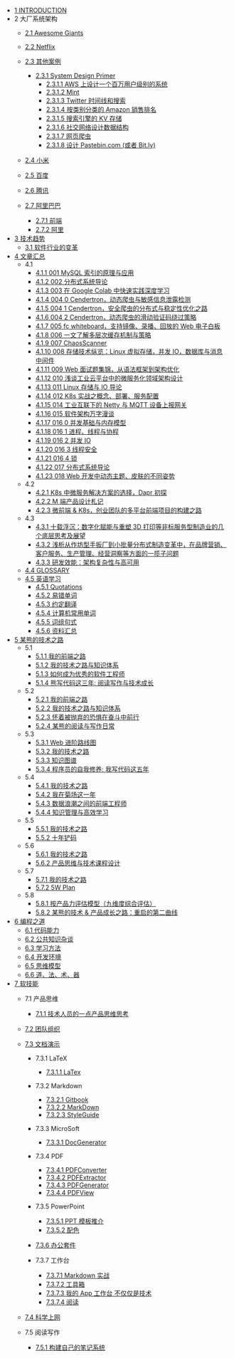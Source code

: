   - [1 INTRODUCTION](/INTRODUCTION.md)
  - 2 大厂系统架构
    - [2.1 Awesome Giants](/大厂系统架构/Awesome-Giants.md)
    - [2.2 Netflix](/大厂系统架构/Netflix/README.md)
      
    - [2.3 其他案例](/大厂系统架构/其他案例/README.md)
      - [2.3.1 System Design Primer](/大厂系统架构/其他案例/System%20Design%20Primer/README.md)
        - [2.3.1.1 AWS 上设计一个百万用户级别的系统](/大厂系统架构/其他案例/System%20Design%20Primer/AWS%20上设计一个百万用户级别的系统.md)
        - [2.3.1.2 Mint](/大厂系统架构/其他案例/System%20Design%20Primer/Mint.md)
        - [2.3.1.3 Twitter 时间线和搜索](/大厂系统架构/其他案例/System%20Design%20Primer/Twitter%20时间线和搜索.md)
        - [2.3.1.4 按类别分类的 Amazon 销售排名](/大厂系统架构/其他案例/System%20Design%20Primer/按类别分类的%20Amazon%20销售排名.md)
        - [2.3.1.5 搜索引擎的 KV 存储](/大厂系统架构/其他案例/System%20Design%20Primer/搜索引擎的%20KV%20存储.md)
        - [2.3.1.6 社交网络设计数据结构](/大厂系统架构/其他案例/System%20Design%20Primer/社交网络设计数据结构.md)
        - [2.3.1.7 网页爬虫](/大厂系统架构/其他案例/System%20Design%20Primer/网页爬虫.md)
        - [2.3.1.8 设计 Pastebin.com (或者 Bit.ly)](/大厂系统架构/其他案例/System%20Design%20Primer/设计%20Pastebin.com%20(或者%20Bit.ly).md)
    - [2.4 小米](/大厂系统架构/小米/README.md)
      
    - [2.5 百度](/大厂系统架构/百度/README.md)
      
    - [2.6 腾讯](/大厂系统架构/腾讯/README.md)
      
    - [2.7 阿里巴巴](/大厂系统架构/阿里巴巴/README.md)
      - [2.7.1 前端](/大厂系统架构/阿里巴巴/前端.md)
      - [2.7.2 阿里](/大厂系统架构/阿里巴巴/阿里.md)
  - [3 技术趋势](/技术趋势/README.md)
    - [3.1 软件行业的变革](/技术趋势/软件行业的变革.md)
  - [4 文章汇总](/文章汇总/README.md)
    - 4.1 
      - [4.1.1 001 MySQL 索引的原理与应用](/文章汇总/2019/2019-001-MySQL%20索引的原理与应用.md)
      - [4.1.2 002 分布式系统导论](/文章汇总/2019/2019-002-分布式系统导论.md)
      - [4.1.3 003 在 Google Colab 中快速实践深度学习](/文章汇总/2019/2019-003-在%20Google%20Colab%20中快速实践深度学习.md)
      - [4.1.4 004 0 Cendertron，动态爬虫与敏感信息泄露检测](/文章汇总/2019/2019-004-0-Cendertron，动态爬虫与敏感信息泄露检测.md)
      - [4.1.5 004 1 Cendertron，安全爬虫的分布式与稳定性优化之路](/文章汇总/2019/2019-004-1-Cendertron，安全爬虫的分布式与稳定性优化之路.md)
      - [4.1.6 004 2 Cendertron，动态爬虫的滑动验证码绕过策略](/文章汇总/2019/2019-004-2-Cendertron，动态爬虫的滑动验证码绕过策略.md)
      - [4.1.7 005 fc whiteboard，支持镜像、录播、回放的 Web 电子白板](/文章汇总/2019/2019-005-fc-whiteboard，支持镜像、录播、回放的%20Web%20电子白板.md)
      - [4.1.8 006 一文了解多层次缓存机制与策略](/文章汇总/2019/2019-006-一文了解多层次缓存机制与策略.md)
      - [4.1.9 007 ChaosScanner](/文章汇总/2019/2019-007-ChaosScanner.md)
      - [4.1.10 008 存储技术纵览：Linux 虚拟存储，并发 IO，数据库与消息中间件](/文章汇总/2019/2019-008-存储技术纵览：Linux%20虚拟存储，并发%20IO，数据库与消息中间件.md)
      - [4.1.11 009 Web 面试题集锦，从语法框架到架构优化](/文章汇总/2019/2019-009-Web%20面试题集锦，从语法框架到架构优化.md)
      - [4.1.12 010 浅谈工业云平台中的微服务化领域架构设计](/文章汇总/2019/2019-010-浅谈工业云平台中的微服务化领域架构设计.md)
      - [4.1.13 011 Linux 存储与 IO 导论](/文章汇总/2019/2019-011-Linux%20存储与%20IO%20导论.md)
      - [4.1.14 012 K8s 实战之概念、部署、服务配置](/文章汇总/2019/2019-012-K8s%20实战之概念、部署、服务配置.md)
      - [4.1.15 014 工业互联下的 Netty 与 MQTT 设备上报网关](/文章汇总/2019/2019-014-工业互联下的%20Netty%20与%20MQTT%20设备上报网关.md)
      - [4.1.16 015 软件架构万字漫谈](/文章汇总/2019/2019-015-软件架构万字漫谈.md)
      - [4.1.17 016 0 并发基础与内存模型](/文章汇总/2019/2019-016-0-并发基础与内存模型.md)
      - [4.1.18 016 1 进程、线程与协程](/文章汇总/2019/2019-016-1-进程、线程与协程.md)
      - [4.1.19 016 2 并发 IO](/文章汇总/2019/2019-016-2-并发%20IO.md)
      - [4.1.20 016 3 线程安全](/文章汇总/2019/2019-016-3-线程安全.md)
      - [4.1.21 016 4 锁](/文章汇总/2019/2019-016-4-锁.md)
      - [4.1.22 017 分布式系统导论](/文章汇总/2019/2019-017-分布式系统导论.md)
      - [4.1.23 018 Web 开发中动态主题、皮肤的不同姿势](/文章汇总/2019/2019-018-Web%20开发中动态主题、皮肤的不同姿势.md)
    - 4.2 
      - [4.2.1 K8s 中微服务解决方案的选择，Dapr 初探](/文章汇总/2020/K8s%20中微服务解决方案的选择，Dapr%20初探.md)
      - [4.2.2 M 端产品设计札记](/文章汇总/2020/M%20端产品设计札记.md)
      - [4.2.3 微前端 & K8s，创业团队的多平台前端项目的构建之路](/文章汇总/2020/微前端%20&%20K8s，创业团队的多平台前端项目的构建之路.md)
    - 4.3 
      - [4.3.1 十载浮沉：数字化赋能与重塑 3D 打印等非标服务型制造业的几个底层思考及展望](/文章汇总/2021/十载浮沉：数字化赋能与重塑%203D%20打印等非标服务型制造业的几个底层思考及展望.md)
      - [4.3.2 浅析从作坊型手扳厂到小批量分布式制造变革中，在品牌营销、客户服务、生产管理、经营洞察等方面的一揽子问题](/文章汇总/2021/浅析从作坊型手扳厂到小批量分布式制造变革中，在品牌营销、客户服务、生产管理、经营洞察等方面的一揽子问题.md)
      - [4.3.3 研发效能：架构复杂性与高可用](/文章汇总/2021/研发效能：架构复杂性与高可用.md)
    - [4.4 GLOSSARY](/文章汇总/GLOSSARY.md)
    - [4.5 英语学习](/文章汇总/英语学习/README.md)
      - [4.5.1 Quotations](/文章汇总/英语学习/Quotations.md)
      - [4.5.2 易错单词](/文章汇总/英语学习/易错单词.md)
      - [4.5.3 约定翻译](/文章汇总/英语学习/约定翻译.md)
      - [4.5.4 计算机常用单词](/文章汇总/英语学习/计算机常用单词.md)
      - [4.5.5 词组句式](/文章汇总/英语学习/词组句式.md)
      - [4.5.6 资料汇总](/文章汇总/英语学习/资料汇总.md)
  - [5 某熊的技术之路](/某熊的技术之路/README.md)
    - 5.1 
      - [5.1.1 我的前端之路](/某熊的技术之路/2015/2015-我的前端之路.md)
      - [5.1.2 我的技术之路与知识体系](/某熊的技术之路/2015/2015-我的技术之路与知识体系.md)
      - [5.1.3 如何成为优秀的软件工程师](/某熊的技术之路/2015/如何成为优秀的软件工程师.md)
      - [5.1.4 熊写代码这三年: 阅读写作与技术成长](/某熊的技术之路/2015/熊写代码这三年:%20阅读写作与技术成长.md)
    - 5.2 
      - [5.2.1 我的前端之路](/某熊的技术之路/2016/2016-我的前端之路.md)
      - [5.2.2 我的技术之路与知识体系](/某熊的技术之路/2016/2016-我的技术之路与知识体系.md)
      - [5.2.3 怀着被抛弃的恐惧在奋斗中前行](/某熊的技术之路/2016/怀着被抛弃的恐惧在奋斗中前行.md)
      - [5.2.4 某熊的阅读与写作日常](/某熊的技术之路/2016/某熊的阅读与写作日常.md)
    - 5.3 
      - [5.3.1 Web 进阶路线图](/某熊的技术之路/2017/2017-Web%20进阶路线图.md)
      - [5.3.2 我的技术之路](/某熊的技术之路/2017/2017-我的技术之路.md)
      - [5.3.3 知识图谱](/某熊的技术之路/2017/2017-知识图谱.md)
      - [5.3.4 程序员的自我修养: 我写代码这五年](/某熊的技术之路/2017/程序员的自我修养:%20我写代码这五年.md)
    - 5.4 
      - [5.4.1 我的技术之路](/某熊的技术之路/2018/2018-我的技术之路.md)
      - [5.4.2 我在菊场这一年](/某熊的技术之路/2018/我在菊场这一年.md)
      - [5.4.3 数据浪潮之间的前端工程师](/某熊的技术之路/2018/数据浪潮之间的前端工程师.md)
      - [5.4.4 知识管理与高效学习](/某熊的技术之路/2018/知识管理与高效学习.md)
    - 5.5 
      - [5.5.1 我的技术之路](/某熊的技术之路/2019/2019-我的技术之路.md)
      - [5.5.2 十年铲码](/某熊的技术之路/2019/十年铲码.md)
    - 5.6 
      - [5.6.1 我的技术之路](/某熊的技术之路/2020/2020-我的技术之路.md)
      - [5.6.2 产品思维与技术课程设计](/某熊的技术之路/2020/产品思维与技术课程设计.md)
    - 5.7 
      - [5.7.1 我的技术之路](/某熊的技术之路/2021/2021-我的技术之路.md)
      - [5.7.2 5W Plan](/某熊的技术之路/2021/5W%20Plan.md)
    - 5.8 
      - [5.8.1 按产品力评估模型（九维度综合评估）](/某熊的技术之路/2022/2022-按产品力评估模型（九维度综合评估）.md)
      - [5.8.2 某熊的技术 & 产品成长之路：重启的第二曲线](/某熊的技术之路/2022/2022-某熊的技术%20&%20产品成长之路：重启的第二曲线.md)
  - [6 编程之道](/编程之道/README.md)
    - [6.1 代码能力](/编程之道/代码能力.md)
    - [6.2 公共知识杂谈](/编程之道/公共知识杂谈.md)
    - [6.3 学习方法](/编程之道/学习方法.md)
    - [6.4 开发环境](/编程之道/开发环境.md)
    - [6.5 思维模型](/编程之道/思维模型.md)
    - [6.6 道、法、术、器](/编程之道/道、法、术、器.md)
  - [7 软技能](/软技能/README.md)
    - 7.1 产品思维
      - [7.1.1 技术人员的一点产品思维思考](/软技能/产品思维/2022-技术人员的一点产品思维思考.md)
    - [7.2 团队组织](/软技能/团队组织/README.md)
      
    - [7.3 文档演示](/软技能/文档演示/README.md)
      - 7.3.1 LaTeX
        - [7.3.1.1 LaTex](/软技能/文档演示/LaTeX/LaTex.md)
      - 7.3.2 Markdown
        - [7.3.2.1 Gitbook](/软技能/文档演示/Markdown/Gitbook.md)
        - [7.3.2.2 MarkDown](/软技能/文档演示/Markdown/MarkDown.md)
        - [7.3.2.3 StyleGuide](/软技能/文档演示/Markdown/StyleGuide.md)
      - 7.3.3 MicroSoft
        - [7.3.3.1 DocGenerator](/软技能/文档演示/MicroSoft/DocGenerator.md)
      - 7.3.4 PDF
        - [7.3.4.1 PDFConverter](/软技能/文档演示/PDF/PDFConverter.md)
        - [7.3.4.2 PDFExtractor](/软技能/文档演示/PDF/PDFExtractor.md)
        - [7.3.4.3 PDFGenerator](/软技能/文档演示/PDF/PDFGenerator.md)
        - [7.3.4.4 PDFView](/软技能/文档演示/PDF/PDFView.md)
      - 7.3.5 PowerPoint
        - [7.3.5.1 PPT 模板推介](/软技能/文档演示/PowerPoint/PPT%20模板推介.md)
        - [7.3.5.2 配色](/软技能/文档演示/PowerPoint/配色/README.md)
          
      - [7.3.6 办公套件](/软技能/文档演示/办公套件/README.md)
        
      - 7.3.7 工作台
        - [7.3.7.1 Markdown 实战](/软技能/文档演示/工作台/Markdown%20实战.md)
        - [7.3.7.2 工具箱](/软技能/文档演示/工作台/工具箱.md)
        - [7.3.7.3 我的 App 工作台 不仅仅是技术](/软技能/文档演示/工作台/我的%20App%20工作台-不仅仅是技术.md)
        - [7.3.7.4 阅读](/软技能/文档演示/工作台/阅读.md)
    - [7.4 科学上网](/软技能/科学上网/README.md)
      
    - 7.5 阅读写作
      - [7.5.1 构建自己的笔记系统](/软技能/阅读写作/构建自己的笔记系统.md)